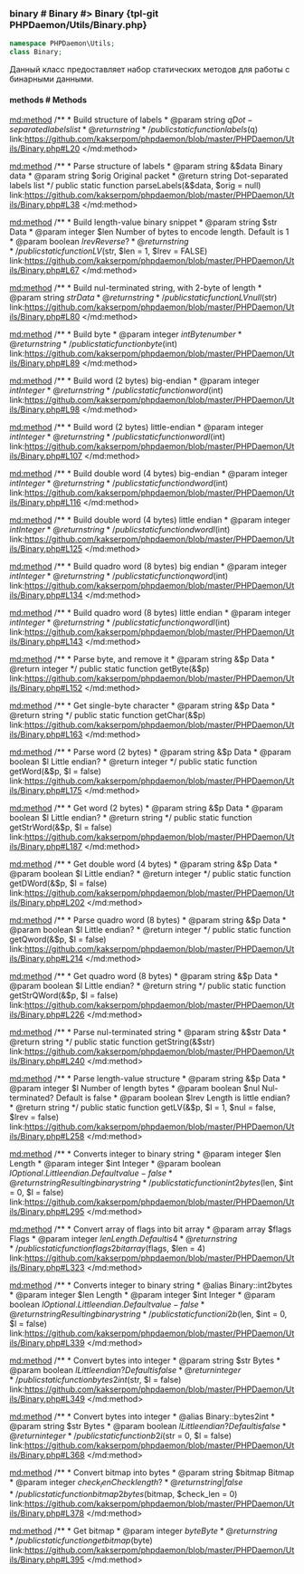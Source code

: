 ### binary # Binary #> Binary {tpl-git PHPDaemon/Utils/Binary.php}

```php
namespace PHPDaemon\Utils;
class Binary;
```

Данный класс предоставляет набор статических методов для работы с бинарными данными.

<!-- include-namespace path="\PHPDaemon\Utils\Binary" level="" access="" -->
#### methods # Methods

<md:method>
/**
	 * Build structure of labels
	 * @param  string $q Dot-separated labels list
	 * @return string
	 */
public static function labels($q)
link:https://github.com/kakserpom/phpdaemon/blob/master/PHPDaemon/Utils/Binary.php#L20
</md:method>

<md:method>
/**
	 * Parse structure of labels
	 * @param  string &$data Binary data
	 * @param  string $orig  Original packet
	 * @return string        Dot-separated labels list
	 */
public static function parseLabels(&$data, $orig = null)
link:https://github.com/kakserpom/phpdaemon/blob/master/PHPDaemon/Utils/Binary.php#L38
</md:method>

<md:method>
/**
	 * Build length-value binary snippet
	 * @param string  $str  Data
	 * @param integer $len  Number of bytes to encode length. Default is 1
	 * @param boolean $lrev Reverse?
	 * @return string
	 */
public static function LV($str, $len = 1, $lrev = FALSE)
link:https://github.com/kakserpom/phpdaemon/blob/master/PHPDaemon/Utils/Binary.php#L67
</md:method>

<md:method>
/**
	 * Build nul-terminated string, with 2-byte of length
	 * @param string $str Data
	 * @return string
	 */
public static function LVnull($str)
link:https://github.com/kakserpom/phpdaemon/blob/master/PHPDaemon/Utils/Binary.php#L80
</md:method>

<md:method>
/**
	 * Build byte
	 * @param  integer $int Byte number
	 * @return string
	 */
public static function byte($int)
link:https://github.com/kakserpom/phpdaemon/blob/master/PHPDaemon/Utils/Binary.php#L89
</md:method>

<md:method>
/**
	 * Build word (2 bytes) big-endian
	 * @param  integer $int Integer
	 * @return string
	 */
public static function word($int)
link:https://github.com/kakserpom/phpdaemon/blob/master/PHPDaemon/Utils/Binary.php#L98
</md:method>

<md:method>
/**
	 * Build word (2 bytes) little-endian
	 * @param  integer $int Integer
	 * @return string
	 */
public static function wordl($int)
link:https://github.com/kakserpom/phpdaemon/blob/master/PHPDaemon/Utils/Binary.php#L107
</md:method>

<md:method>
/**
	 * Build double word (4 bytes) big-endian
	 * @param  integer $int Integer
	 * @return string
	 */
public static function dword($int)
link:https://github.com/kakserpom/phpdaemon/blob/master/PHPDaemon/Utils/Binary.php#L116
</md:method>

<md:method>
/**
	 * Build double word (4 bytes) little endian
	 * @param  integer $int Integer
	 * @return string
	 */
public static function dwordl($int)
link:https://github.com/kakserpom/phpdaemon/blob/master/PHPDaemon/Utils/Binary.php#L125
</md:method>

<md:method>
/**
	 * Build quadro word (8 bytes) big endian
	 * @param  integer $int Integer
	 * @return string
	 */
public static function qword($int)
link:https://github.com/kakserpom/phpdaemon/blob/master/PHPDaemon/Utils/Binary.php#L134
</md:method>

<md:method>
/**
	 * Build quadro word (8 bytes) little endian
	 * @param  integer $int Integer
	 * @return string
	 */
public static function qwordl($int)
link:https://github.com/kakserpom/phpdaemon/blob/master/PHPDaemon/Utils/Binary.php#L143
</md:method>

<md:method>
/**
	 * Parse byte, and remove it
	 * @param  string &$p Data
	 * @return integer
	 */
public static function getByte(&$p)
link:https://github.com/kakserpom/phpdaemon/blob/master/PHPDaemon/Utils/Binary.php#L152
</md:method>

<md:method>
/**
	 * Get single-byte character
	 * @param  string &$p Data
	 * @return string
	 */
public static function getChar(&$p)
link:https://github.com/kakserpom/phpdaemon/blob/master/PHPDaemon/Utils/Binary.php#L163
</md:method>

<md:method>
/**
	 * Parse word (2 bytes)
	 * @param  string  &$p Data
	 * @param  boolean $l  Little endian?
	 * @return integer
	 */
public static function getWord(&$p, $l = false)
link:https://github.com/kakserpom/phpdaemon/blob/master/PHPDaemon/Utils/Binary.php#L175
</md:method>

<md:method>
/**
	 * Get word (2 bytes)
	 * @param  string  &$p Data
	 * @param  boolean $l  Little endian?
	 * @return string
	 */
public static function getStrWord(&$p, $l = false)
link:https://github.com/kakserpom/phpdaemon/blob/master/PHPDaemon/Utils/Binary.php#L187
</md:method>

<md:method>
/**
	 * Get double word (4 bytes)
	 * @param  string  &$p Data
	 * @param  boolean $l  Little endian?
	 * @return integer
	 */
public static function getDWord(&$p, $l = false)
link:https://github.com/kakserpom/phpdaemon/blob/master/PHPDaemon/Utils/Binary.php#L202
</md:method>

<md:method>
/**
	 * Parse quadro word (8 bytes)
	 * @param  string  &$p Data
	 * @param  boolean $l  Little endian?
	 * @return integer
	 */
public static function getQword(&$p, $l = false)
link:https://github.com/kakserpom/phpdaemon/blob/master/PHPDaemon/Utils/Binary.php#L214
</md:method>

<md:method>
/**
	 * Get quadro word (8 bytes)
	 * @param  string  &$p Data
	 * @param  boolean $l  Little endian?
	 * @return string
	 */
public static function getStrQWord(&$p, $l = false)
link:https://github.com/kakserpom/phpdaemon/blob/master/PHPDaemon/Utils/Binary.php#L226
</md:method>

<md:method>
/**
	 * Parse nul-terminated string
	 * @param  string &$str Data
	 * @return string
	 */
public static function getString(&$str)
link:https://github.com/kakserpom/phpdaemon/blob/master/PHPDaemon/Utils/Binary.php#L240
</md:method>

<md:method>
/**
	 * Parse length-value structure
	 * @param  string  &$p   Data
	 * @param  integer $l    Number of length bytes
	 * @param  boolean $nul  Nul-terminated? Default is false
	 * @param  boolean $lrev Length is little endian?
	 * @return string
	 */
public static function getLV(&$p, $l = 1, $nul = false, $lrev = false)
link:https://github.com/kakserpom/phpdaemon/blob/master/PHPDaemon/Utils/Binary.php#L258
</md:method>

<md:method>
/**
	 * Converts integer to binary string
	 * @param  integer $len Length
	 * @param  integer $int Integer
	 * @param  boolean $l   Optional. Little endian. Default value - false
	 * @return string       Resulting binary string
	 */
public static function int2bytes($len, $int = 0, $l = false)
link:https://github.com/kakserpom/phpdaemon/blob/master/PHPDaemon/Utils/Binary.php#L295
</md:method>

<md:method>
/**
	 * Convert array of flags into bit array
	 * @param  array   $flags Flags
	 * @param  integer $len   Length. Default is 4
	 * @return string
	 */
public static function flags2bitarray($flags, $len = 4)
link:https://github.com/kakserpom/phpdaemon/blob/master/PHPDaemon/Utils/Binary.php#L323
</md:method>

<md:method>
/**
	 * Converts integer to binary string
	 * @alias Binary::int2bytes
	 * @param  integer $len Length
	 * @param  integer $int Integer
	 * @param  boolean $l   Optional. Little endian. Default value - false
	 * @return string       Resulting binary string
	 */
public static function i2b($len, $int = 0, $l = false)
link:https://github.com/kakserpom/phpdaemon/blob/master/PHPDaemon/Utils/Binary.php#L339
</md:method>

<md:method>
/**
	 * Convert bytes into integer
	 * @param  string  $str Bytes
	 * @param  boolean $l   Little endian? Default is false
	 * @return integer
	 */
public static function bytes2int($str, $l = false)
link:https://github.com/kakserpom/phpdaemon/blob/master/PHPDaemon/Utils/Binary.php#L349
</md:method>

<md:method>
/**
	 * Convert bytes into integer
	 * @alias Binary::bytes2int
	 * @param  string  $str Bytes
	 * @param  boolean $l   Little endian? Default is false
	 * @return integer
	 */
public static function b2i($str = 0, $l = false)
link:https://github.com/kakserpom/phpdaemon/blob/master/PHPDaemon/Utils/Binary.php#L368
</md:method>

<md:method>
/**
	 * Convert bitmap into bytes
	 * @param  string  $bitmap    Bitmap
	 * @param  integer $check_len Check length?
	 * @return string|false
	 */
public static function bitmap2bytes($bitmap, $check_len = 0)
link:https://github.com/kakserpom/phpdaemon/blob/master/PHPDaemon/Utils/Binary.php#L378
</md:method>

<md:method>
/**
	 * Get bitmap
	 * @param  integer $byte Byte
	 * @return string
	 */
public static function getbitmap($byte)
link:https://github.com/kakserpom/phpdaemon/blob/master/PHPDaemon/Utils/Binary.php#L395
</md:method>


<!--/ include-namespace -->
